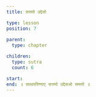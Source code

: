 ```yaml
---
title: सत्तमो उद्देसो

type: lesson
position: 7
  
parent:
  type: chapter

children:
  type: sutra
  count: 6

start: 
end: ॥ सत्थपरिण्णाए सत्तमो उद्देसओ समत्तो ॥ 
---
```


